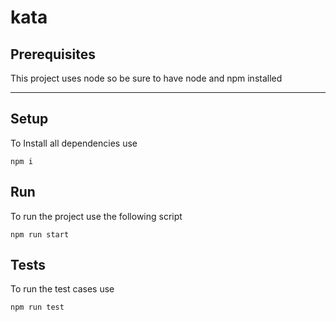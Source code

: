 # kata

## Prerequisites

This project uses node so be sure to have node and npm installed

---
## Setup

To Install all dependencies use
```
npm i
```

## Run

To run the project use the following script

```
npm run start
```

## Tests

To run the test cases use

```
npm run test
```